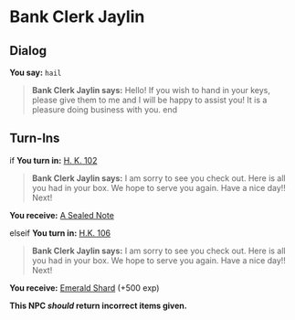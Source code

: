 # Bank Clerk Jaylin
## Dialog

**You say:** `hail`



>**Bank Clerk Jaylin says:** Hello! If you wish to hand in your keys, please give them to me and I will be happy to assist you! It is a pleasure doing business with you.
end

## Turn-Ins




if **You turn in:** [H. K.  102](/item/12143)


>**Bank Clerk Jaylin says:** I am sorry to see you check out. Here is all you had in your box. We hope to serve you again. Have a nice day!! Next!


 **You receive:**  [A Sealed Note](/item/18936) 

elseif **You turn in:** [H.K. 106](/item/12193)


>**Bank Clerk Jaylin says:** I am sorry to see you check out. Here is all you had in your box. We hope to serve you again. Have a nice day!! Next!


 **You receive:**  [Emerald Shard](/item/13323) (+500 exp)

**This NPC *should* return incorrect items given.**

